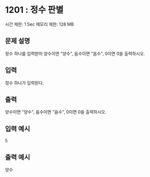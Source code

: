 # 1201 : 정수 판별

시간 제한: 1 Sec 메모리 제한: 128 MB

## 문제 설명

정수 하나를 입력받아 양수이면 "양수", 음수이면 "음수", 0이면 0을 출력하시오.

## 입력

정수 하나가 입력된다.

## 출력

양수이면 "양수", 음수이면 "음수", 0이면 0을 출력하시오.

## 입력 예시

5

## 출력 예시

양수
